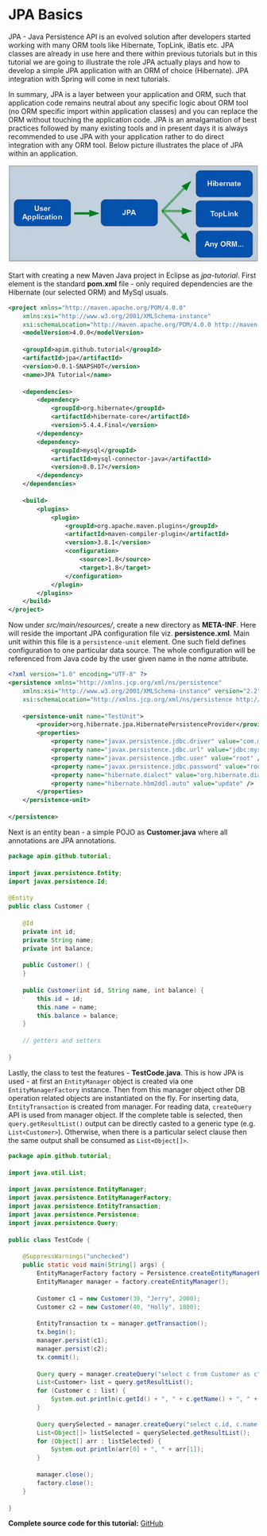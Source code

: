 # JPA Basics

JPA - Java Persistence API is an evolved solution after developers started working with many ORM tools like Hibernate, TopLink, iBatis etc. JPA classes are already in use here and there within previous tutorials but in this tutorial we are going to illustrate the role JPA actually plays and how to develop a simple JPA application with an ORM of choice (Hibernate). JPA integration with Spring will come in next tutorials.

In summary, JPA is a layer between your application and ORM, such that application code remains neutral about any specific logic about ORM tool (no ORM specific import within application classes) and you can replace the ORM without touching the application code. JPA is an amalgamation of best practices followed by many existing tools and in present days it is always recommended to use JPA with your application rather to do direct integration with any ORM tool. Below picture illustrates the place of JPA within an application.

![](/images/jpa_basics.jpg)

Start with creating a new Maven Java project in Eclipse as *jpa-tutorial*. First element is the standard **pom.xml** file - only required dependencies are the Hibernate (our selected ORM) and MySql usuals.

```xml
<project xmlns="http://maven.apache.org/POM/4.0.0"
	xmlns:xsi="http://www.w3.org/2001/XMLSchema-instance"
	xsi:schemaLocation="http://maven.apache.org/POM/4.0.0 http://maven.apache.org/xsd/maven-4.0.0.xsd">
	<modelVersion>4.0.0</modelVersion>

	<groupId>apim.github.tutorial</groupId>
	<artifactId>jpa</artifactId>
	<version>0.0.1-SNAPSHOT</version>
	<name>JPA Tutorial</name>

	<dependencies>
		<dependency>
			<groupId>org.hibernate</groupId>
			<artifactId>hibernate-core</artifactId>
			<version>5.4.4.Final</version>
		</dependency>
		<dependency>
			<groupId>mysql</groupId>
			<artifactId>mysql-connector-java</artifactId>
			<version>8.0.17</version>
		</dependency>
	</dependencies>

	<build>
		<plugins>
			<plugin>
				<groupId>org.apache.maven.plugins</groupId>
				<artifactId>maven-compiler-plugin</artifactId>
				<version>3.8.1</version>
				<configuration>
					<source>1.8</source>
					<target>1.8</target>
				</configuration>
			</plugin>
		</plugins>
	</build>
</project>
```

Now under *src/main/resources/*, create a new directory as **META-INF**. Here will reside the important JPA configuration file viz. **persistence.xml**. Main unit within this file is a `persistence-unit` element. One such field defines configuration to one particular data source. The whole configuration will be referenced from Java code by the user given name in the *name* attribute.

```xml
<?xml version="1.0" encoding="UTF-8" ?>
<persistence xmlns="http://xmlns.jcp.org/xml/ns/persistence"
	xmlns:xsi="http://www.w3.org/2001/XMLSchema-instance" version="2.2"
	xsi:schemaLocation="http://xmlns.jcp.org/xml/ns/persistence http://xmlns.jcp.org/xml/ns/persistence/persistence_2_2.xsd">

	<persistence-unit name="TestUnit">
		<provider>org.hibernate.jpa.HibernatePersistenceProvider</provider>
		<properties>
			<property name="javax.persistence.jdbc.driver" value="com.mysql.cj.jdbc.Driver" />
			<property name="javax.persistence.jdbc.url" value="jdbc:mysql://localhost:3306/testdb" />
			<property name="javax.persistence.jdbc.user" value="root" />
			<property name="javax.persistence.jdbc.password" value="root" />
			<property name="hibernate.dialect" value="org.hibernate.dialect.MySQL8Dialect" />
			<property name="hibernate.hbm2ddl.auto" value="update" />
		</properties>
	</persistence-unit>

</persistence>
```

Next is an entity bean - a simple POJO as **Customer.java** where all annotations are JPA annotations.

```java
package apim.github.tutorial;

import javax.persistence.Entity;
import javax.persistence.Id;

@Entity
public class Customer {

	@Id
	private int id;
	private String name;
	private int balance;

	public Customer() {
	}

	public Customer(int id, String name, int balance) {
		this.id = id;
		this.name = name;
		this.balance = balance;
	}

	// getters and setters

}
```

Lastly, the class to test the features - **TestCode.java**. This is how JPA is used - at first an `EntityManager` object is created via one `EntityManagerFactory` instance. Then from this manager object other DB operation related objects are instantiated on the fly. For inserting data, `EntityTransaction` is created from manager. For reading data, `createQuery` API is used from manager object. If the complete table is selected, then `query.getResultList()` output can be directly casted to a generic type (e.g. `List<Customer>`). Otherwise, when there is a particular select clause then the same output shall be consumed as `List<Object[]>`.

```java
package apim.github.tutorial;

import java.util.List;

import javax.persistence.EntityManager;
import javax.persistence.EntityManagerFactory;
import javax.persistence.EntityTransaction;
import javax.persistence.Persistence;
import javax.persistence.Query;

public class TestCode {

	@SuppressWarnings("unchecked")
	public static void main(String[] args) {
		EntityManagerFactory factory = Persistence.createEntityManagerFactory("TestUnit");
		EntityManager manager = factory.createEntityManager();

		Customer c1 = new Customer(30, "Jerry", 2000);
		Customer c2 = new Customer(40, "Holly", 1800);

		EntityTransaction tx = manager.getTransaction();
		tx.begin();
		manager.persist(c1);
		manager.persist(c2);
		tx.commit();

		Query query = manager.createQuery("select c from Customer as c");
		List<Customer> list = query.getResultList();
		for (Customer c : list) {
			System.out.println(c.getId() + ", " + c.getName() + ", " + c.getBalance());
		}

		Query querySelected = manager.createQuery("select c.id, c.name from Customer as c");
		List<Object[]> listSelected = querySelected.getResultList();
		for (Object[] arr : listSelected) {
			System.out.println(arr[0] + ", " + arr[1]);
		}

		manager.close();
		factory.close();
	}

}
```

**Complete source code for this tutorial:** [GitHub](https://github.com/apim/jpa-tutorial)